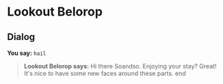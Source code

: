 # Lookout Belorop


## Dialog

**You say:** `hail`



>**Lookout Belorop says:** Hi there Soandso. Enjoying your stay? Great! It's nice to have some new faces around these parts.
end
